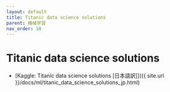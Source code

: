 ```yaml
---
layout: default
title: Titanic data science solutions
parent: 機械学習
nav_order: 10
---
```


# Titanic data science solutions


- [Kaggle: Titanic data science solutions [日本語訳]]({{ site.url }}/docs/ml/titanic_data_science_solutions_jp.html)


